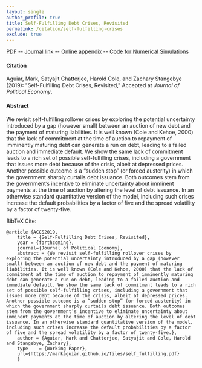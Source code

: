 ```yaml
---
layout: single 
author_profile: true 
title: Self-Fulfilling Debt Crises, Revisited 
permalink: /citation/self-fulfilling-crises
exclude: true
---
```


[PDF](https://markaguiar.github.io/files/self_fulfilling.pdf) -- [Journal link]() -- [Online appendix](https://markaguiar.github.io/files/self_fulfilling_revisited_online_appendix.pdf) -- [Code for Numerical Simulations](https://github.com/zstangebye/self_fulfilling_crises_revisited.git)
#### Citation

Aguiar, Mark, Satyajit Chatterjee,  Harold Cole, and Zachary Stangebye  (2019): "Self-Fulfilling Debt Crises, Revisited," Accepted at *Journal of Political Economy*.

#### Abstract

We revisit self-fulfilling rollover crises by exploring the potential uncertainty introduced by a gap (however small) between an auction of new debt and the payment of maturing liabilities. It is well known (Cole and Kehoe, 2000) that the lack of commitment at the time of auction to repayment of imminently maturing debt can generate a run on debt, leading to a failed auction and immediate default. We show the same lack of commitment leads to a rich set of possible self-fulfilling crises, including a government that issues more debt because of the crisis, albeit at depressed prices. Another possible outcome is a “sudden stop” (or forced austerity) in which the government sharply curtails debt issuance. Both outcomes stem from the government’s incentive to eliminate uncertainty about imminent payments at the time of auction by altering the level of debt issuance. In an otherwise standard quantitative version of the model, including such crises increase the default probabilities by a factor of five and the spread volatility by a factor of twenty-five.

BibTeX Cite:

	@article {ACCS2019,
		title = {Self-Fulfilling Debt Crises, Revisited},
		year = {forthcoming},
		journal={Journal of Political Economy},
		abstract = {We revisit self-fulfilling rollover crises by exploring the potential uncertainty introduced by a gap (however small) between an auction of new debt and the payment of maturing liabilities. It is well known (Cole and Kehoe, 2000) that the lack of commitment at the time of auction to repayment of imminently maturing debt can generate a run on debt, leading to a failed auction and immediate default. We show the same lack of commitment leads to a rich set of possible self-fulfilling crises, including a government that issues more debt because of the crisis, albeit at depressed prices. Another possible outcome is a “sudden stop” (or forced austerity) in which the government sharply curtails debt issuance. Both outcomes stem from the government’s incentive to eliminate uncertainty about imminent payments at the time of auction by altering the level of debt issuance. In an otherwise standard quantitative version of the model, including such crises increase the default probabilities by a factor of five and the spread volatility by a factor of twenty-five.},
		author = {Aguiar, Mark and Chatterjee, Satyajit and Cole, Harold and Stangebye, Zachary},
		type    = {Working Paper},
		url={https://markaguiar.github.io/files/self_fulfilling.pdf}
		}